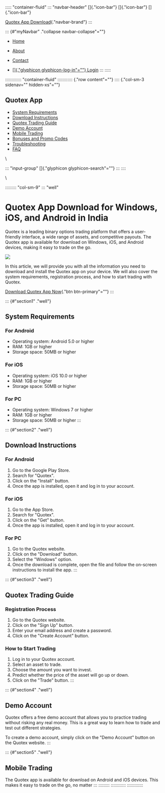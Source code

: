::::: \"container-fluid\"
::: \"navbar-header\"
[]{."icon-bar"} []{."icon-bar"} []{."icon-bar"}

[Quotex App Download](\%22#\%22){."navbar-brand"}
:::

::: {#"myNavbar" ."collapse navbar-collapse"=""}
-   [Home](\%22#\%22)
-   [About](\%22#\%22)
-   [Contact](\%22#\%22)



-   [[]{."glyphicon glyphicon-log-in"=""} Login](\%22#\%22)
:::
:::::

::::::::::::: \"container-fluid\"
:::::::::::: {."row content"=""}
:::: {."col-sm-3 sidenav="" hidden-xs"=""}
## Quotex App

-   [System Requirements](\%22#section1\%22)
-   [Download Instructions](\%22#section2\%22)
-   [Quotex Trading Guide](\%22#section3\%22)
-   [Demo Account](\%22#section4\%22)
-   [Mobile Trading](\%22#section5\%22)
-   [Bonuses and Promo Codes](\%22#section6\%22)
-   [Troubleshooting](\%22#section7\%22)
-   [FAQ](\%22#section8\%22)

\

::: \"input-group\"
[]{."glyphicon glyphicon-search"=""}
:::
::::

\

::::::::: \"col-sm-9\"
::: \"well\"
# Quotex App Download for Windows, iOS, and Android in India

Quotex is a leading binary options trading platform that offers a
user-friendly interface, a wide range of assets, and competitive
payouts. The Quotex app is available for download on Windows, iOS, and
Android devices, making it easy to trade on the go.

[![](https://static.quotex.io/files/1_en/300_250.jpg)](https://traff.sbs/brokerqxsignupf)

In this article, we will provide you with all the information you need
to download and install the Quotex app on your device. We will also
cover the system requirements, registration process, and how to start
trading with Quotex.

[Download Quotex App
Now](\%22https://traff.sbs/quotexonelink\%22){."btn
btn-primary"=""}
:::

::: {#"section1" ."well"}
## System Requirements

### For Android

-   Operating system: Android 5.0 or higher
-   RAM: 1GB or higher
-   Storage space: 50MB or higher

### For iOS

-   Operating system: iOS 10.0 or higher
-   RAM: 1GB or higher
-   Storage space: 50MB or higher

### For PC

-   Operating system: Windows 7 or higher
-   RAM: 1GB or higher
-   Storage space: 50MB or higher
:::

::: {#"section2" ."well"}
## Download Instructions

### For Android

1.  Go to the Google Play Store.
2.  Search for "Quotex".
3.  Click on the "Install" button.
4.  Once the app is installed, open it and log in to your account.

### For iOS

1.  Go to the App Store.
2.  Search for "Quotex".
3.  Click on the "Get" button.
4.  Once the app is installed, open it and log in to your account.

### For PC

1.  Go to the Quotex website.
2.  Click on the "Download" button.
3.  Select the "Windows" option.
4.  Once the download is complete, open the file and follow the
    on-screen instructions to install the app.
:::

::: {#"section3" ."well"}
## Quotex Trading Guide

### Registration Process

1.  Go to the Quotex website.
2.  Click on the "Sign Up" button.
3.  Enter your email address and create a password.
4.  Click on the "Create Account" button.

### How to Start Trading

1.  Log in to your Quotex account.
2.  Select an asset to trade.
3.  Choose the amount you want to invest.
4.  Predict whether the price of the asset will go up or down.
5.  Click on the "Trade" button.
:::

::: {#"section4" ."well"}
## Demo Account

Quotex offers a free demo account that allows you to practice trading
without risking any real money. This is a great way to learn how to
trade and test out different strategies.

To create a demo account, simply click on the "Demo Account"
button on the Quotex website.
:::

::: {#"section5" ."well"}
## Mobile Trading

The Quotex app is available for download on Android and iOS devices.
This makes it easy to trade on the go, no matter
:::
:::::::::
::::::::::::
:::::::::::::


